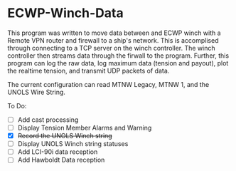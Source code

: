 # ECWP-Winch-Data
This program was written to move data between and ECWP winch with a Remote VPN router and firewall to a ship's network. This is accomplised through connecting to a TCP server on the winch controller. The winch controller then streams data through the firwall to the program. Further, this program can log the raw data, log maximum data (tension and payout),  plot the realtime tension, and transmit UDP packets of data.

The current configuration can read MTNW Legacy, MTNW 1, and the UNOLS Wire String.

To Do:
- [ ] Add cast processing
- [ ] Display Tension Member Alarms and Warning
- [x] ~~Record the UNOLS Winch string~~
- [ ] Display UNOLS Winch string statuses
- [ ] Add LCI-90i data reception
- [ ] Add Hawboldt Data reception
